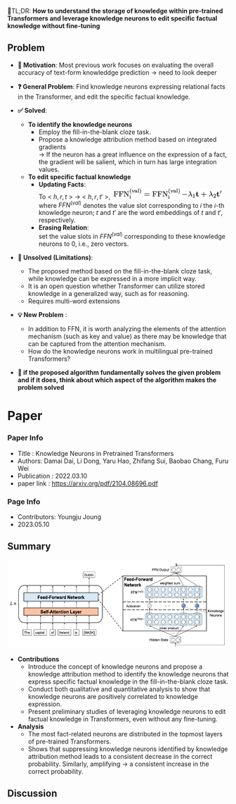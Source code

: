 📌TL;DR: **How to understand the storage of knowledge within pre-trained Transformers and leverage knowledge neurons to edit specific factual knowledge without fine-tuning**



## Problem 
* **👀 Motivation**: Most previous work focuses on evaluating the overall accuracy of text-form knowleddge prediction → need to look deeper

* **❓ General Problem**: Find knowledge neurons expressing relational facts in the Transformer, and edit the specific factual knowledge.

* **✅ Solved**:
  - **To identify the knowledge neurons**
    + Employ the fill-in-the-blank cloze task.
    + Propose a knowledge attribution method based on integrated gradients </br> 
    → If the neuron has a great influence on the expression of a fact, the gradient will be salient, which in turn has large integration values.
  - **To edit specific factual knowledge**
    + __Updating Facts__: </br> 
    To < $h, r, t$ > → < $h, r, t'$ >, 
    <img src="../../figures/2021_KNIPT_2.png" width="250" height="25"> </br>
    where $FFN^{(val)}$ denotes the value slot corresponding to $i$ the $i$-th knowledge neuron; $t$ and $t'$ are the word embeddings of $t$ and $t'$, respectively.
    + __Erasing Relation__:</br>
    set the value slots in $FFN^{(val)}$ corresponding to these knowledge neurons to 0, i.e., zero vectors.

* **🤔 Unsolved (Limitations)**:
  - The proposed method based on the fill-in-the-blank cloze task, while knowledge can be expressed in a more implicit way.
  - It is an open question whether Transformer can utilize stored knowledge in a generalized way, such as for reasoning.
  - Requires multi-word extensions

* **💡 New Problem** :
  - In addition to FFN, it is worth analyzing the elements of the attention mechanism (such as key and value) as there may be knowledge that can be captured from the attention mechanism.
  - How do the knowledge neurons work in multilingual pre-trained Transformers?



* **🌹 if the proposed algorithm fundamentally solves the given problem and if it does, think about which aspect of the algorithm makes the problem solved**

# Paper

### Paper Info 
* Title : Knowledge Neurons in Pretrained Transformers  
* Authors: Damai Dai, Li Dong, Yaru Hao, Zhifang Sui, Baobao Chang, Furu Wei
* Publication : 2022.03.10
* paper link : https://arxiv.org/pdf/2104.08696.pdf

### Page Info 
* Contributors: Youngju Joung
* 2023.05.10

## Summary 
<p align="center"><img src="../../figures/2021_KNIPT_1.png" width="750" height="200">

* **Contributions**
  - Introduce the concept of knowledge neurons and propose a knowledge attribution method to identify the knowledge neurons that express specific factual knowledge in the fill-in-the-blank cloze task.
  - Conduct both qualitative and quantitative analysis to show that knowledge neurons are positively correlated to knowledge expression.
  - Present preliminary studies of leveraging knowledge neurons to edit factual knowledge in Transformers, even without any fine-tuning.
* **Analysis**
  - The most fact-related neurons are distributed in the topmost layers of pre-trained Transformers.
  - Shows that suppressing knowledge neurons identified by knowledge attribution method leads to a consistent decrease in the correct probability. Similarly, amplifying → a consistent increase in the correct probability.

## Discussion